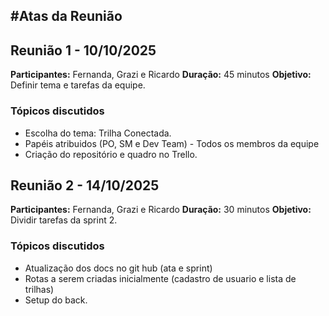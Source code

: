 #Atas da Reunião
---

## Reunião 1 - 10/10/2025
**Participantes:** Fernanda, Grazi e Ricardo
**Duração:** 45 minutos
**Objetivo:** Definir tema e tarefas da equipe.

### Tópicos discutidos
- Escolha do tema: Trilha Conectada.
- Papéis atribuidos (PO, SM e Dev Team) - Todos os membros da equipe
- Criação do repositório e quadro no Trello.

## Reunião 2 - 14/10/2025
**Participantes:** Fernanda, Grazi e Ricardo
**Duração:** 30 minutos
**Objetivo:** Dividir tarefas da sprint 2.

### Tópicos discutidos
- Atualização dos docs no git hub (ata e sprint)
- Rotas a serem criadas inicialmente (cadastro de usuario e lista de trilhas)
- Setup do back.